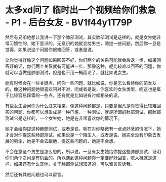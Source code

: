 # 太多xd问了 临时出一个视频给你们救急 - P1 - 后台女友 - BV1f44y1T79P

然后有兄弟他想让我讲一下那个肺部测试，其实肺部测试是这样的，就是女生她非常习惯性的，她下意识的，无意识的她就会给男生，嗯提一些问题，然后你一旦是觉得，如果说这个问题你很难回答，或者是说。

让你觉得好像这个问题如果回答不好，你们两个的关系可能就会后退一步，如果回答好的话，你们两个关系就有可能进一步，那像这种，呃比较难以回答的问题，你就可以当做是肺部测试，但是也不用一概而论了，就比如说女生。

她有时候会在一些关键点，问你一些问题，就比如说，你是怎么看待你的前女友的，像这种问题她很喜欢问对不对，呃或者是说，你喜欢的女生类型，呃这也是属于比较容易踩雷的一些点，还有就是比如说有时候相亲的话。

有些女生会问你为什么过来相亲，像这种问题都是，只要是但凡是你觉得比较难回答的问题，你都可以想象成是一种门槛，一种测试，就是所谓的肺部测试，那肺部测试它是这样的，一个女生她，她是在非常喜欢你的情况下。

她才会给你提这种肺部测试，或者是说，呃在对你略微有一点点好感的情况下，她才会对你提这些肺部测试，如果说是一个陌生人，或者是说，她完全没有印象去发展的男生，她是不会去跟他，提这些问题的，她是不会想。

不会在意这个男生是怎么想的，所以说，一旦有女生她给你提这些肺部测试，证明你们两个之间是有机会的，所以遇到这种问题你一定要好好回答，嗯大概就是这样，如果还有什么其他，关于肺部测试想知道的，可以留言告诉我。

然后还有其他问题也可以留言。